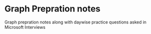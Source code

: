 # Graph Prepration notes
Graph prepration notes along with daywise practice questions asked in Microsoft Interviews
